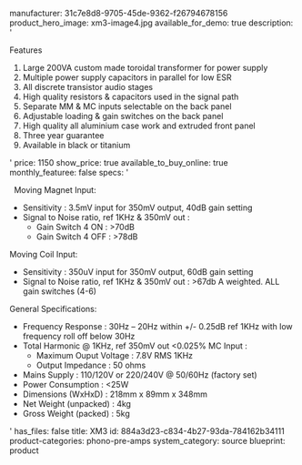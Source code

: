 manufacturer: 31c7e8d8-9705-45de-9362-f26794678156
product_hero_image: xm3-image4.jpg
available_for_demo: true
description: '<p>Features</p><ol><li>Large 200VA custom made toroidal transformer for power supply</li><li>Multiple power supply capacitors in parallel for low ESR</li><li>All discrete transistor audio stages</li><li>High quality resistors &amp; capacitors used in the signal path</li><li>Separate MM &amp; MC inputs selectable on the back panel</li><li>Adjustable loading &amp; gain switches on the back panel</li><li>High quality all aluminium case work and extruded front panel</li><li>Three year guarantee</li><li>Available in black or titanium</li></ol>'
price: 1150
show_price: true
available_to_buy_online: true
monthly_featuree: false
specs: '<p>&nbsp; Moving Magnet Input:</p><ul><li>Sensitivity :&nbsp;3.5mV input for 350mV output,&nbsp;40dB gain setting</li><li>Signal to Noise ratio, ref 1KHz &amp; 350mV out :<ul><li>Gain Switch 4 ON :&nbsp;&gt;70dB</li><li>Gain Switch 4 OFF :&nbsp;&gt;78dB</li></ul></li></ul><p>Moving Coil Input:</p><ul><li>Sensitivity :&nbsp;350uV input for 350mV output,&nbsp;60dB gain setting</li><li>Signal to Noise ratio, ref 1KHz &amp; 350mV out :&nbsp;&gt;67db A weighted. ALL gain&nbsp;switches (4-6)</li></ul><p>General Specifications:</p><ul><li>Frequency Response :&nbsp;30Hz – 20Hz within +/- 0.25dB ref&nbsp;1KHz with low frequency roll off&nbsp;below 30Hz</li><li>Total Harmonic @ 1KHz, ref 350mV out &lt;0.025% MC Input :<ul><li>Maximum Ouput&nbsp;Voltage :&nbsp;7.8V RMS 1KHz</li><li>Output Impedance :&nbsp;50 ohms</li></ul></li><li>Mains Supply :&nbsp;110/120V or 220/240V @ 50/60Hz (factory set)</li><li>Power Consumption :&nbsp;&lt;25W</li><li>Dimensions (WxHxD) :&nbsp;218mm x 89mm x 348mm</li><li>Net Weight (unpacked) :&nbsp;4kg</li><li>Gross Weight (packed) :&nbsp;5kg</li></ul>'
has_files: false
title: XM3
id: 884a3d23-c834-4b27-93da-784162b34111
product-categories: phono-pre-amps
system_category: source
blueprint: product
